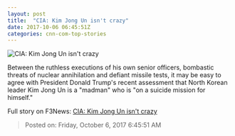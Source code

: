 ```yaml
---
layout: post
title:  "CIA: Kim Jong Un isn't crazy"
date: 2017-10-06 06:45:51Z
categories: cnn-com-top-stories
---
```


![CIA: Kim Jong Un isn't crazy](http://i2.cdn.cnn.com/cnnnext/dam/assets/170831090611-kim-jong-un-and-trump-tease-super-tease.jpg)

Between the ruthless executions of his own senior officers, bombastic threats of nuclear annihilation and defiant missile tests, it may be easy to agree with President Donald Trump's recent assessment that North Korean leader Kim Jong Un is a "madman" who is "on a suicide mission for himself."


Full story on F3News: [CIA: Kim Jong Un isn't crazy](http://www.f3nws.com/n/EptBsC)

> Posted on: Friday, October 6, 2017 6:45:51 AM
